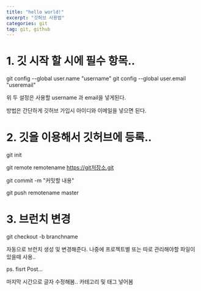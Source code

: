```yaml
---
title: "hello world!"
excerpt: "깃허브 사용법"
categories: git
tag: git, github
---
```




# 1. 깃 시작 할 시에 필수 항목..

git config --global user.name "username"
git config --global user.email "useremail"

위 두 설정은 사용할 username 과 email을 넣게된다.

방법은 간단하게 깃허브 가입시 아이디와 이메일을 넣으면 된다.


# 2. 깃을 이용해서 깃허브에 등록..

git init

git remote remotename https://git저장소.git

git commit -m "커밋할 내용"

git push remotename master




# 3. 브런치 변경

git checkout -b branchname

자동으로 브런치 생성 및 변경해준다.
나중에 프로젝트별 또는 따로 관리해야할 파일이 있을때 사용..




ps.
fisrt Post...

마지막 시간으로 글자 수정해봄..
카테고리 및 태그 넣어봄